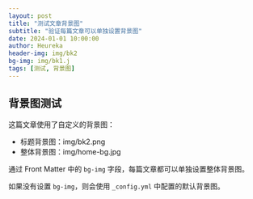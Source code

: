 ```yaml
---
layout: post
title: "测试文章背景图"
subtitle: "验证每篇文章可以单独设置背景图"
date: 2024-01-01 10:00:00
author: Heureka
header-img: img/bk2
bg-img: img/bk1.j
tags: [测试, 背景图]
---
```


## 背景图测试

这篇文章使用了自定义的背景图：

- 标题背景图：img/bk2.png
- 整体背景图：img/home-bg.jpg

通过 Front Matter 中的 `bg-img` 字段，每篇文章都可以单独设置整体背景图。

如果没有设置 `bg-img`，则会使用 `_config.yml` 中配置的默认背景图。